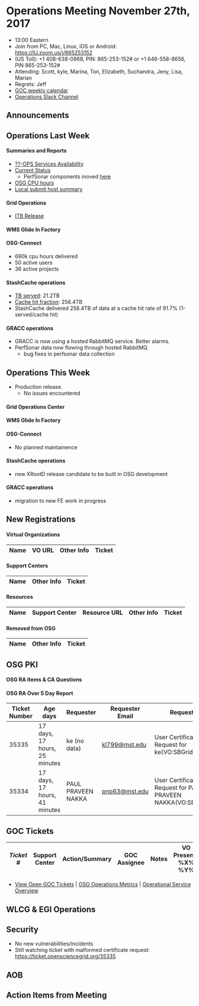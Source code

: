 # Operations Meeting November 27th, 2017
   * 13:00 Eastern 
   * Join from PC, Mac, Linux, iOS or Android: https://IU.zoom.us/j/865253152
   * (US Toll): +1 408-638-0968, PIN: 865-253-152# or +1 646-558-8656, PIN 865-253-152#
   * Attending: Scott, kyle, Marina, Ton, Elizabeth, Suchandra, Jeny, Lisa, Marian 
   * Regrets: Jeff
   * [GOC weekly calendar](http://www.google.com/calendar/embed?src=c1htpcfoe6btrtc7n3uddg8mvs%40group.calendar.google.com&ctz=America/New_York)
   * [Operations Slack Channel](https://opensciencegrid.slack.com/messages/C5GAYBGA0/)

## Announcements

## Operations Last Week
#### Summaries and Reports
   * [??-OPS Services Availability](http://monitor.grid.iu.edu/availability/avail_week_overview.html)
   * [Current Status](http://monitor.grid.iu.edu/availability/production.html)
      * PerfSonar components moved [here](http://monitor.grid.iu.edu/availability/perfsonar.html)
   * [OSG CPU hours](http://tinyurl.com/mf96b88)
   * [Local submit host summary](http://osg-flock.grid.iu.edu/overview/)
  

#### Grid Operations 
   * [ITB Release](http://osggoc.blogspot.com/2017/11/operations-service-update-monday.html)
   
#### WMS Glide In Factory

#### OSG-Connect
   * 690k cpu hours delivered
   * 50 active users
   * 36 active projects 

#### StashCache operations
   * [TB served](http://tinyurl.com/ydaereyo): 21.2TB
   * [Cache hit fraction](http://tinyurl.com/ydaereyo): 256.4TB
   * StashCache delivered 256.4TB of data at a cache hit rate of 91.7% (1-served/cache hit)

#### GRACC operations
   * GRACC is now using a hosted RabbitMQ service. Better alarms.
   * PerfSonar data now flowing through hosted RabbitMQ.
      * bug fixes in perfsonar data collection
   
## Operations This Week
   * Production release.
      * No issues encountered
      
#### Grid Operations Center
      
#### WMS Glide In Factory

#### OSG-Connect
   * No planned maintainence 

#### StashCache operations
   * new XRootD release candidate to be built in OSG development

#### GRACC operations
   * migration to new FE work in progress

## New Registrations

#### Virtual Organizations
| Name | VO URL | Other Info | Ticket |
| ---- | ------ | ---------- | ------ |

#### Support Centers
| Name | Other Info | Ticket |
| ---- | ---------- | ------ |

#### Resources
| Name | Support Center | Resource URL | Other Info | Ticket |
| ---- | -------------- | ------------ | ---------- | ------ |

#### Removed from OSG
| Name | Other Info | Ticket |
| ---- | ---------- | ------ |

## OSG PKI

#### OSG RA Items & CA Questions

#### OSG RA Over 5 Day Report
| Ticket Number	|Age days	|Requester	|Requester Email		|Request |
| --------- | ------- | --------- | ----------------- | ------ |
| 35335 | 17 days, 17 hours, 25 minutes | ke (no data) | kl799@mst.edu | User Certificate Request for ke(VO:SBGrid) |
| 35334 | 17 days, 17 hours, 41 minutes | PAUL PRAVEEN NAKKA | pnp63@mst.edu | User Certificate Request for PAUL PRAVEEN NAKKA(VO:SBGrid) |

## GOC Tickets

| *Ticket #* | Support Center | Action/Summary | GOC Assignee | Notes | VO Present? %X% %Y%|
| ---------- | -------------- | -------------- | ------------ | ----- | ------------------ |


   * [View Open GOC Tickets](https://ticket.grid.iu.edu/goc/list/open) | [OSG Operations Metrics](https://twiki.grid.iu.edu/bin/view/Operations/TicketReports) | [Operational Service Overview](http://myosg.grid.iu.edu/miscstatus?count_sg_1&count_active=on&count_enabled=on&datasource=status)


## WLCG & EGI Operations

## Security    
   * No new vulnerabilities/incidents
   * Still watching ticket with malformed certificate request: https://ticket.opensciencegrid.org/35335
   
## AOB
   
## Action Items from Meeting
